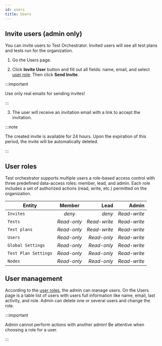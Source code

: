 ```yaml
---
id: users
title: Users
---
```


## Invite users (admin only)

You can invite users to Test Orchestrator. Invited users will see all test plans and tests run for the organization.

1. Go the Users page.

2. Click **Invite User** button and fill out all fields: name, email, and select [user role](/docs/users#user-roles). Then click **Send Invite**.

:::important

Use only real emails for sending invites!

:::

3. The user will receive an invitation email with a link to accept the invitation.

:::note

The created invite is available for 24 hours. Upon the expiration of this period, the invite will be automatically deleted.

:::

## User roles

Test orchestrator supports multiple users a role-based access control with three predefined data-access roles: member, lead, and admin. Each role includes a set of authorized actions (read, write, etc.) permitted on the organization.

| Entity               |   Member    |         Lead |        Admin |
| -------------------- | :---------: | -----------: | -----------: |
| `Invites`            |   _deny_    |       _deny_ | _Read-write_ |
| `Tests`              | _Read-only_ | _Read-write_ | _Read-write_ |
| `Test plans`         | _Read-only_ | _Read-write_ | _Read-write_ |
| `Users`              | _Read-only_ |  _Read-only_ | _Read-write_ |
| `Global Settings`    | _Read-only_ |  _Read-only_ | _Read-write_ |
| `Test Plan Settings` | _Read-only_ |  _Read-only_ | _Read-write_ |
| `Nodes`              | _Read-only_ |  _Read-only_ | _Read-write_ |

## User management

According to the [user roles](/docs/users#user-roles), the admin can manage users. On the Users page is a table list of users with users full information like name, email, last activity, and role. Admin can delete one or several users and change the role.

:::important

Admin cannot perform actions with another admin! Be attentive when choosing a role for a user.

:::
